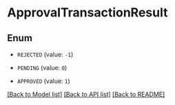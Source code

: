 # ApprovalTransactionResult

## Enum


* `REJECTED` (value: `-1`)

* `PENDING` (value: `0`)

* `APPROVED` (value: `1`)


[[Back to Model list]](../README.md#documentation-for-models) [[Back to API list]](../README.md#documentation-for-api-endpoints) [[Back to README]](../README.md)


